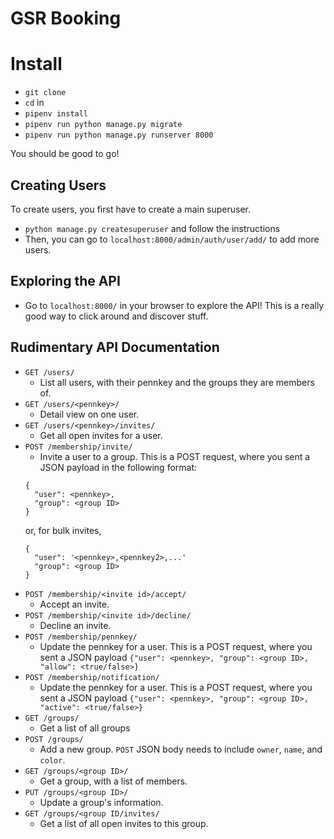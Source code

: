# GSR Booking

# Install
- `git clone`
- `cd` in
- `pipenv install`
- `pipenv run python manage.py migrate`
- `pipenv run python manage.py runserver 8000`

You should be good to go!

## Creating Users
To create users, you first have to create a main superuser.
- `python manage.py createsuperuser` and follow the instructions
- Then, you can go to `localhost:8000/admin/auth/user/add/` to add more users.

## Exploring the API
- Go to `localhost:8000/` in your browser to explore the API! This is a really good way to click around and discover stuff.

## Rudimentary API Documentation
- `GET /users/`
    - List all users, with their pennkey and the groups they are members of.
- `GET /users/<pennkey>/`
    - Detail view on one user.
- `GET /users/<pennkey>/invites/`
    - Get all open invites for a user.
- `POST /membership/invite/`
    - Invite a user to a group. This is a POST request, where you sent a JSON payload in the following format: 
    ```
    {
      "user": <pennkey>, 
      "group": <group ID>
    }
    ```
    or, for bulk invites,
    ```
    {
      "user": '<pennkey>,<pennkey2>,...' 
      "group": <group ID>
    }
    ```
- `POST /membership/<invite id>/accept/`
    - Accept an invite.
- `POST /membership/<invite id>/decline/`
    - Decline an invite.
- `POST /membership/pennkey/`
    - Update the pennkey for a user. This is a POST request, where you sent a JSON payload `{"user": <pennkey>, "group": <group ID>, "allow": <true/false>}`
- `POST /membership/notification/`
    - Update the pennkey for a user. This is a POST request, where you sent a JSON payload `{"user": <pennkey>, "group": <group ID>, "active": <true/false>}`
- `GET /groups/`
    - Get a list of all groups
- `POST /groups/`
    - Add a new group. `POST` JSON body needs to include `owner`, `name`, and `color`.
- `GET /groups/<group ID>/`
    - Get a group, with a list of members.
- `PUT /groups/<group ID>/`
    - Update a group's information.
- `GET /groups/<group ID/invites/`
    - Get a list of all open invites to this group.


